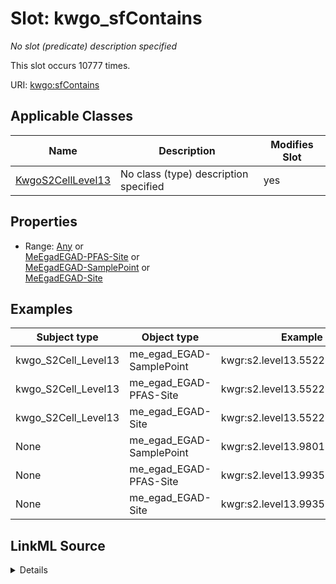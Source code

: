 

# Slot: kwgo_sfContains


_No slot (predicate) description specified_






This slot occurs 10777 times.


URI: [kwgo:sfContains](http://stko-kwg.geog.ucsb.edu/lod/ontology/sfContains)



<!-- no inheritance hierarchy -->





## Applicable Classes

| Name | Description | Modifies Slot |
| --- | --- | --- |
| [KwgoS2CellLevel13](../classes/KwgoS2CellLevel13.md) | No class (type) description specified |  yes  |







## Properties

* Range: [Any](../classes/Any.md)&nbsp;or&nbsp;<br />[MeEgadEGAD-PFAS-Site](../classes/MeEgadEGAD-PFAS-Site.md)&nbsp;or&nbsp;<br />[MeEgadEGAD-SamplePoint](../classes/MeEgadEGAD-SamplePoint.md)&nbsp;or&nbsp;<br />[MeEgadEGAD-Site](../classes/MeEgadEGAD-Site.md)






## Examples

| Subject type | Object type | Example subject | Example object | Occurrences |
| --- | --- | --- | --- | --- |
| kwgo_S2Cell_Level13 | me_egad_EGAD-SamplePoint | kwgr:s2.level13.5522341972783661056 | me_egad_data:samplePoint.148241 | 4502 |
| kwgo_S2Cell_Level13 | me_egad_EGAD-PFAS-Site | kwgr:s2.level13.5522342797417381888 | me_egad_data:site.32387 | 883 |
| kwgo_S2Cell_Level13 | me_egad_EGAD-Site | kwgr:s2.level13.5522349016530026496 | me_egad_data:site.32386 | 840 |
| None | me_egad_EGAD-SamplePoint | kwgr:s2.level13.9801268321847345152 | me_egad_data:samplePoint.136911 | 4509 |
| None | me_egad_EGAD-PFAS-Site | kwgr:s2.level13.9935758178975219712 | me_egad_data:site.47292 | 883 |
| None | me_egad_EGAD-Site | kwgr:s2.level13.9935758178975219712 | me_egad_data:site.47292 | 840 |




## LinkML Source

<details>

```yaml
name: kwgo_sfContains
annotations:
  count:
    tag: count
    value: 10777
  me_egad_EGAD-PFAS-Site:
    tag: me_egad_EGAD-PFAS-Site
    value: 883
  me_egad_EGAD-SamplePoint:
    tag: me_egad_EGAD-SamplePoint
    value: 4509
  me_egad_EGAD-Site:
    tag: me_egad_EGAD-Site
    value: 840
description: No slot (predicate) description specified
examples:
- object:
    example_object: me_egad_data:samplePoint.148241
    example_object_type: me_egad_EGAD-SamplePoint
    example_predicate: kwgo:sfContains
    example_subject: kwgr:s2.level13.5522341972783661056
    example_subject_type: kwgo_S2Cell_Level13
- object:
    example_object: me_egad_data:site.32387
    example_object_type: me_egad_EGAD-PFAS-Site
    example_predicate: kwgo:sfContains
    example_subject: kwgr:s2.level13.5522342797417381888
    example_subject_type: kwgo_S2Cell_Level13
- object:
    example_object: me_egad_data:site.32386
    example_object_type: me_egad_EGAD-Site
    example_predicate: kwgo:sfContains
    example_subject: kwgr:s2.level13.5522349016530026496
    example_subject_type: kwgo_S2Cell_Level13
- object:
    example_object: me_egad_data:samplePoint.136911
    example_object_type: me_egad_EGAD-SamplePoint
    example_predicate: kwgo:sfContains
    example_subject: kwgr:s2.level13.9801268321847345152
    example_subject_type: None
- object:
    example_object: me_egad_data:site.47292
    example_object_type: me_egad_EGAD-PFAS-Site
    example_predicate: kwgo:sfContains
    example_subject: kwgr:s2.level13.9935758178975219712
    example_subject_type: None
- object:
    example_object: me_egad_data:site.47292
    example_object_type: me_egad_EGAD-Site
    example_predicate: kwgo:sfContains
    example_subject: kwgr:s2.level13.9935758178975219712
    example_subject_type: None
from_schema: sawgraph-kg
rank: 1000
slot_uri: kwgo:sfContains
alias: kwgo_sfContains
domain_of:
- kwgo_S2Cell_Level13
range: Any
any_of:
- range: me_egad_EGAD-PFAS-Site
- range: me_egad_EGAD-SamplePoint
- range: me_egad_EGAD-Site

```
</details>